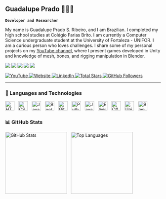 ## Guadalupe Prado 👩🏻‍💻

**`Developer and Researcher`**

My name is Guadalupe Prado S. Ribeiro, and I am Brazilian. I completed my high school studies at Colégio Farias Brito. I am currently a Computer Science undergraduate student at the University of Fortaleza - UNIFOR. I am a curious person who loves challenges.
I share some of my personal projects on my [YouTube channel](https://www.youtube.com/channel/UCjU4qzXtmGNZ2n-lT7WOkDQ), where I present games developed in Unity and knowledge of mesh, bones, and rigging manipulation in Blender.

<div> 
  <a href="https://www.youtube.com/@GuadalupePrado-nl1cs" target="_blank"><img src="https://img.shields.io/badge/YouTube-FF0000?style=for-the-badge&logo=youtube&logoColor=white" target="_blank"></a>
  <a href="https://www.instagram.com/guadw._/" target="_blank"><img src="https://img.shields.io/badge/-Instagram-%23E4405F?style=for-the-badge&logo=instagram&logoColor=white" target="_blank"></a>
  <a href = "mailto:guadalupepradosr@gmail.com"><img src="https://img.shields.io/badge/-Gmail-%23333?style=for-the-badge&logo=gmail&logoColor=white" target="_blank"></a>
  <a href="https://www.linkedin.com/in/guadalupe-prado-506070269/" target="_blank"><img src="https://img.shields.io/badge/-LinkedIn-%230077B5?style=for-the-badge&logo=linkedin&logoColor=white" target="_blank"></a> 
  <a href="https://portfolio-guadalupes-projects.vercel.app/" target="_blank"><img src="https://img.shields.io/badge/-Website-%2FF7F00?style=for-the-badge&logo=website&logoColor=white" target="_blank"></a> 
  
</div>

<p align="left">
    <a href="https://www.youtube.com/@GuadalupePrado-nl1cs">
    <img 
      alt="YouTube"
      src="https://custom-icon-badges.demolab.com/youtube/channel/subscribers/UCo-gJ8RnTn5akHqHvO55DVA?color=%23E05D44&label=Inscreva-se&logo=video&logoColor=white&style=for-the-badge&labelColor=CE4630"
    />
  </a>
  
  <a href="https://portfolio-guadalupes-projects.vercel.app/">
    <img 
      src="https://img.shields.io/badge/Website-Visit%20Now-FF7F00?style=for-the-badge&logo=google-chrome&logoColor=white" 
      alt="Website"
    />
  </a>
  
  <a href="https://www.linkedin.com/in/guadalupe-prado-506070269/">
    <img 
      src="https://img.shields.io/badge/LinkedIn-Connect-0A66C2?style=for-the-badge&logo=linkedin&logoColor=white" 
      alt="LinkedIn"
    />
  </a>
    <a href="https://github.com/GuadalupePradoSR?tab=repositories&sort=stargazers">
        <img 
            alt="Total Stars" 
            title="GitHub Total Stars" 
            src="https://custom-icon-badges.demolab.com/github/stars/GuadalupePradoSR?color=55960c&style=for-the-badge&labelColor=488207&logo=star&label=Stars"
        />
    </a>
    <a href="https://github.com/GuadalupePradoSR?tab=followers">
        <img 
            alt="GitHub Followers" 
            title="Follow me on GitHub" 
            src="https://custom-icon-badges.demolab.com/github/followers/GuadalupePradoSR?color=236ad3&labelColor=1155ba&style=for-the-badge&logo=github&label=Followers&logoColor=white"
        />
    </a>
</p>

---

### 🤖 Languages and Technologies

<img 
    align="left" 
    alt="HTML" 
    title="HTML" 
    width="30px" 
    style="padding-right: 10px;" 
    src="https://cdn.jsdelivr.net/gh/devicons/devicon@latest/icons/html5/html5-original.svg" 
/>
<img 
    align="left" 
    alt="CSS" 
    title="CSS" 
    width="30px" 
    style="padding-right: 10px;" 
    src="https://cdn.jsdelivr.net/gh/devicons/devicon@latest/icons/css3/css3-original.svg" 
/>
<img 
    align="left" 
    alt="JavaScript" 
    title="JavaScript" 
    width="30px" 
    style="padding-right: 10px;" 
    src="https://cdn.jsdelivr.net/gh/devicons/devicon@latest/icons/javascript/javascript-original.svg" 
/>
<img 
    align="left" 
    alt="Bootstrap" 
    title="Bootstrap" 
    width="30px" 
    style="padding-right: 10px;" 
    src="https://cdn.jsdelivr.net/gh/devicons/devicon@latest/icons/bootstrap/bootstrap-original.svg" 
/>
<img 
    align="left" 
    alt="Git" 
    title="Git" 
    width="30px" 
    style="padding-right: 10px;" 
    src="https://cdn.jsdelivr.net/gh/devicons/devicon@latest/icons/git/git-original.svg" 
/>
<img 
    align="left" 
    alt="Python" 
    title="Python" 
    width="30px" 
    style="padding-right: 10px;" 
    src="https://cdn.jsdelivr.net/gh/devicons/devicon@latest/icons/python/python-original.svg" 
/>
<img 
    align="left" 
    alt="Java" 
    title="Java" 
    width="30px" 
    style="padding-right: 10px;" 
    src="https://cdn.jsdelivr.net/gh/devicons/devicon@latest/icons/java/java-original.svg" 
/>
<img 
    align="left" 
    alt="Elixir" 
    title="Elixir" 
    width="30px" 
    style="padding-right: 10px;" 
    src="https://cdn.jsdelivr.net/gh/devicons/devicon@latest/icons/elixir/elixir-original.svg" 
/>

<img 
    align="left" 
    alt="C#" 
    title="C#" 
    width="30px" 
    style="padding-right: 10px;" 
    src="https://cdn.jsdelivr.net/gh/devicons/devicon@latest/icons/csharp/csharp-original.svg" 
/>

<img 
    align="left" 
    alt="Unity" 
    title="Unity" 
    width="30px" 
    style="padding-right: 10px;" 
    src="https://cdn.jsdelivr.net/gh/devicons/devicon@latest/icons/unity/unity-original.svg" 
/>

<img 
    align="left" 
    alt="Blender" 
    title="Blender" 
    width="30px" 
    style="padding-right: 10px;" 
    src="https://cdn.jsdelivr.net/gh/devicons/devicon@latest/icons/blender/blender-original.svg" 
/>

<br/>
<br/>

### 📊 GitHub Stats

<p>
  <img 
    align="left" 
    alt="GitHub Stats" 
    height="200" 
    style="padding-right: 10px;" 
    src="https://github-readme-stats.vercel.app/api?username=GuadalupePradoSR&show_icons=true&theme=tokyonight&include_all_commits=true&locale=en" 
  />
  <img 
    align="left" 
    alt="Top Languages" 
    height="200" 
    src="https://github-readme-stats.vercel.app/api/top-langs/?username=GuadalupePradoSR&theme=tokyonight&layout=compact&custom_title=Technologies&langs_count=9" 
  />
</p>
